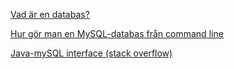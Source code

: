[Vad är en databas?](https://www.guru99.com/introduction-to-database-sql.html)

[Hur gör man en MySQL-databas från command line](https://www.wikihow.com/Create-a-Table-in-MySQL)

[Java-mySQL interface (stack overflow)](https://stackoverflow.com/questions/2839321/connect-java-to-a-mysql-database)
